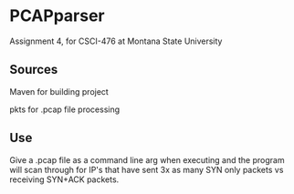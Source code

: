 # PCAPparser
Assignment 4, for CSCI-476 at Montana State University

## Sources
Maven for building project 

pkts for .pcap file processing

## Use
Give a .pcap file as a command line arg when executing and the program will scan through for IP's that have sent 3x as many SYN only
packets vs receiving SYN+ACK packets.
